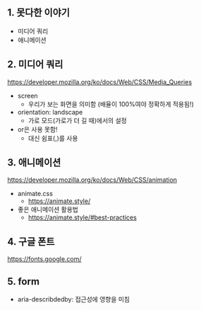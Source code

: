## 1. 못다한 이야기

- 미디어 쿼리
- 애니메이션



## 2. 미디어 쿼리

https://developer.mozilla.org/ko/docs/Web/CSS/Media_Queries

- screen 
  - 우리가 보는 화면을 의미함 (배율이 100%여야 정확하게 적용됨!)
- orientation: landscape
  - 가로 모드(가로가 더 길 때)에서의 설정
- or은 사용 못함!
  - 대신 쉼표(,)를 사용



## 3. 애니메이션

https://developer.mozilla.org/ko/docs/Web/CSS/animation

- animate.css
  - https://animate.style/
- 좋은 애니메이션 활용법
  - https://animate.style/#best-practices



## 4. 구글 폰트

https://fonts.google.com/





## 5. form

- aria-describdedby: 접근성에 영향을 미침